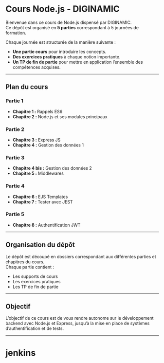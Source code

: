 # Cours Node.js - DIGINAMIC

Bienvenue dans ce cours de Node.js dispensé par DIGINAMIC.  
Ce dépôt est organisé en **5 parties** correspondant à 5 journées de formation.  

Chaque journée est structurée de la manière suivante :
- **Une partie cours** pour introduire les concepts.
- **Des exercices pratiques** à chaque notion importante.
- **Un TP de fin de partie** pour mettre en application l’ensemble des compétences acquises.

---

## Plan du cours

### Partie 1
- **Chapitre 1 :** Rappels ES6
- **Chapitre 2 :** Node.js et ses modules principaux

### Partie 2
- **Chapitre 3 :** Express JS
- **Chapitre 4 :** Gestion des données 1

### Partie 3
- **Chapitre 4 bis :** Gestion des données 2
- **Chapitre 5 :** Middlewares

### Partie 4
- **Chapitre 6 :** EJS Templates
- **Chapitre 7 :** Tester avec JEST

### Partie 5
- **Chapitre 8 :** Authentification JWT

---

## Organisation du dépôt
Le dépôt est découpé en dossiers correspondant aux différentes parties et chapitres du cours.  
Chaque partie contient :
- Les supports de cours
- Les exercices pratiques
- Les TP de fin de partie

---

## Objectif
L’objectif de ce cours est de vous rendre autonome sur le développement backend avec Node.js et Express, jusqu’à la mise en place de systèmes d’authentification et de tests.

---
# jenkins
